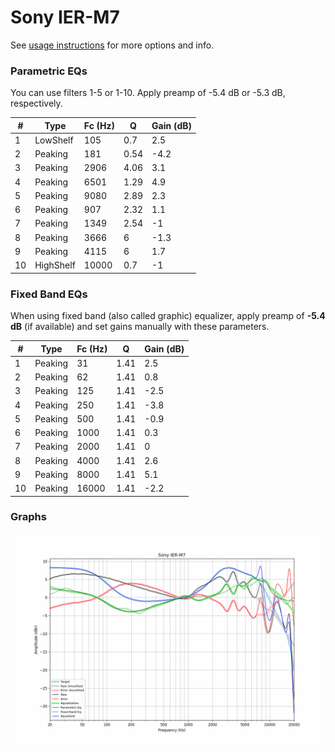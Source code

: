 # Sony IER-M7
See [usage instructions](https://github.com/jaakkopasanen/AutoEq#usage) for more options and info.

### Parametric EQs
You can use filters 1-5 or 1-10. Apply preamp of -5.4 dB or -5.3 dB, respectively.

|   # | Type      |   Fc (Hz) |    Q |   Gain (dB) |
|-----|-----------|-----------|------|-------------|
|   1 | LowShelf  |       105 | 0.7  |         2.5 |
|   2 | Peaking   |       181 | 0.54 |        -4.2 |
|   3 | Peaking   |      2906 | 4.06 |         3.1 |
|   4 | Peaking   |      6501 | 1.29 |         4.9 |
|   5 | Peaking   |      9080 | 2.89 |         2.3 |
|   6 | Peaking   |       907 | 2.32 |         1.1 |
|   7 | Peaking   |      1349 | 2.54 |        -1   |
|   8 | Peaking   |      3666 | 6    |        -1.3 |
|   9 | Peaking   |      4115 | 6    |         1.7 |
|  10 | HighShelf |     10000 | 0.7  |        -1   |

### Fixed Band EQs
When using fixed band (also called graphic) equalizer, apply preamp of **-5.4 dB** (if available) and set gains manually with these parameters.

|   # | Type    |   Fc (Hz) |    Q |   Gain (dB) |
|-----|---------|-----------|------|-------------|
|   1 | Peaking |        31 | 1.41 |         2.5 |
|   2 | Peaking |        62 | 1.41 |         0.8 |
|   3 | Peaking |       125 | 1.41 |        -2.5 |
|   4 | Peaking |       250 | 1.41 |        -3.8 |
|   5 | Peaking |       500 | 1.41 |        -0.9 |
|   6 | Peaking |      1000 | 1.41 |         0.3 |
|   7 | Peaking |      2000 | 1.41 |         0   |
|   8 | Peaking |      4000 | 1.41 |         2.6 |
|   9 | Peaking |      8000 | 1.41 |         5.1 |
|  10 | Peaking |     16000 | 1.41 |        -2.2 |

### Graphs
![](./Sony%20IER-M7.png)
